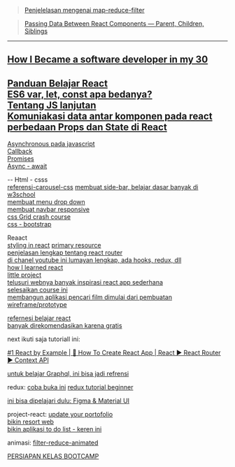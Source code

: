 > [Penjelelasan mengenai map-reduce-filter](https://www.freecodecamp.org/news/javascript-map-reduce-and-filter-explained-with-examples/)

> [Passing Data Between React Components — Parent, Children, Siblings](https://towardsdatascience.com/passing-data-between-react-components-parent-children-siblings-a64f89e24ecf)

---
[How I Became a software developer in my 30](https://blog.usejournal.com/how-i-became-a-software-developer-in-my-30s-without-a-tech-degree-or-any-relevant-work-experience-8110db355264)
---
[Panduan Belajar React](https://medium.com/coderupa/mau-belajar-react-di-2018-7e751b00af9c)<br>
[ES6 var, let, const apa bedanya?](https://medium.com/coderupa/es6-var-let-const-apa-bedanya-1cd4daaee9f0)<br>
[Tentang JS lanjutan](https://medium.com/coderupa/tagged/react)<br>
[Komuniakasi data antar komponen pada react](https://medium.com/coderupa/komunikasi-data-antar-component-react-554c8834a3c1)<br>
[perbedaan Props dan State di React](https://medium.com/coderupa/react-prop-state-apa-bedanya-7ee61df8257f)<br>
---
[Asynchronous pada javascript](https://medium.com/coderupa/panduan-komplit-asynchronous-programming-pada-javascript-part-1-fca22279c056)<br>
[Callback](https://medium.com/coderupa/panduan-komplit-asynchronous-programming-pada-javascript-part-2-callback-3a717df6cfdf)<br>
[Promises](https://medium.com/coderupa/panduan-komplit-asynchronous-programming-pada-javascript-part-3-promise-819ce5d8b3c)<br>
[Async - await](https://medium.com/coderupa/panduan-komplit-asynchronous-programming-pada-javascript-part-4-async-await-fc504c344238)<br>

--
Html - csss <br>
[referensi-carousel-css](https://www.youtube.com/watch?v=9bkGcXjVsUo&list=PLXnlmTyiLYEr0moZvjJRlYs5-e8i7EwxX&index=2)
[membuat side-bar, belajar dasar banyak di w3school](https://www.w3schools.com/w3css/w3css_sidebar.asp)<br>
[membuat menu drop down](https://www.youtube.com/watch?v=wHFflWvii3M)<br>
[membuat navbar responsive](https://www.youtube.com/watch?v=gXkqy0b4M5g)<br>
[css Grid crash course](https://www.youtube.com/watch?v=jV8B24rSN5o)<br>
[css - bootstrap](https://www.youtube.com/watch?time_continue=9791&v=RyTRgQ7k6QE)

Reaact <br>
[styling in react](https://www.kirupa.com/react/styling_in_react.htm)
[primary resource](https://reactjs.id/)<br>
[penjelasan lengkap tentang react router](https://afrijaldzuhri.com/belajar-routing-dalam-react/)<br>
[di chanel youtube ini lumayan lengkap, ada hooks, redux, dll](https://www.youtube.com/channel/UC80PWRj_ZU8Zu0HSMNVwKWw)<br>
[how I learned react](https://daveceddia.com/how-i-learned-react/?ck_subscriber_id=361789605)<br>
[little project](https://www.golangprograms.com/react-js-projects-for-beginners.html)<br>
[telusuri webnya banyak inspirasi react app sederhana](https://anakbit.com/contoh-react-js)<br>
[selesaikan course ini](https://ihatetomatoes.net/courses/)<br>
[membangun aplikasi pencari film dimulai dari pembuatan wireframe/prototype](https://www.youtube.com/watch?v=Mg7Ma5i8NgM&list=PLqGj3iMvMa4LFqyGab_aR7M0zfQm2KTuX&index=1)


[refernesi belajar react](https://medium.com/coderupa/mau-belajar-react-di-2018-7e751b00af9c)<br>
[banyak direkomendasikan karena gratis](https://egghead.io/courses/the-beginner-s-guide-to-react)<br>

next ikuti saja tutoriall ini:

[ #1 React by Example | 🔨 How To Create React App | React ▶ React Router ▶ Context API](https://www.youtube.com/watch?v=n6hZheHIArQ)

[untuk belajar Graphql, ini bisa jadi refrensi](https://www.howtographql.com/)

redux:
[coba buka ini](https://www.freecodecamp.org/news/redux-in-24-lines-of-code/)
[redux tutorial beginner](https://www.freecodecamp.org/news/understanding-redux-the-worlds-easiest-guide-to-beginning-redux-c695f45546f6/)

[ini bisa dipelajari dulu: Figma & Material UI](https://www.youtube.com/watch?v=6CARDnUXmp8)

project-react:
[update your portofolio](https://www.freecodecamp.org/news/portfolio-app-using-react-618814e35843/)<br>
[bikin resort web](https://www.youtube.com/watch?v=LXJOvkVYQqA)<br>
[bikin aplikasi to do list - keren ini](https://www.youtube.com/watch?v=hT3j87FMR6M)<br>

animasi:
[filter-reduce-animated](https://medium.com/@js_tut/map-filter-and-reduce-animated-7fe391a35a47)


[PERSIAPAN KELAS BOOTCAMP](https://www.freecodecamp.org/news/the-ultimate-bootcamp-primer/)
